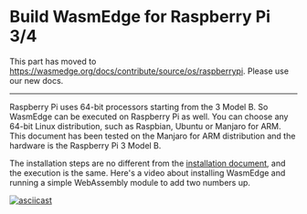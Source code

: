 # Build WasmEdge for Raspberry Pi 3/4


This part has moved to https://wasmedge.org/docs/contribute/source/os/raspberrypi. Please use our new docs.

---
Raspberry Pi uses 64-bit processors starting from the 3 Model B. So WasmEdge can be executed on Raspberry Pi as well. You can choose any 64-bit Linux distribution, such as Raspbian, Ubuntu or Manjaro for ARM. This document has been tested on the Manjaro for ARM distribution and the hardware is the Raspberry Pi 3 Model B.

The installation steps are no different from the [installation document](../../quick_start/install.md), and the execution is the same. Here's a video about installing WasmEdge and running a simple WebAssembly module to add two numbers up.

[![asciicast](https://asciinema.org/a/458453.svg)](https://asciinema.org/a/458453)
